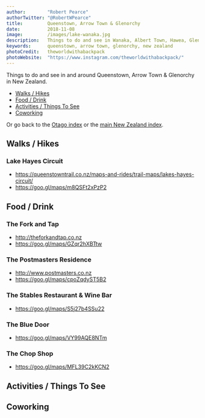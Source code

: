 ```yaml
---
author:        "Robert Pearce"
authorTwitter: "@RobertWPearce"
title:         Queenstown, Arrow Town & Glenorchy
date:          2018-11-08
image:         /images/lake-wanaka.jpg
description:   Things to do and see in Wanaka, Albert Town, Hawea, Glendhu Bay, Cardrona & Cromwell
keywords:      queenstown, arrow town, glenorchy, new zealand
photoCredit:   theworldwithabackpack
photoWebsite:  "https://www.instagram.com/theworldwithabackpack/"
---
```


Things to do and see in and around Queenstown, Arrow Town & Glenorchy in New
Zealand.

* [Walks / Hikes](#walks-hikes)
* [Food / Drink](#food-drink)
* [Activities / Things To See](#activities-things-to-see)
* [Coworking](#coworking)

Or go back to the [Otago index](/new-zealand/otago/index.html) or the
[main New Zealand index](/new-zealand/index.html).

## Walks / Hikes

### Lake Hayes Circuit
* https://queenstowntrail.co.nz/maps-and-rides/trail-maps/lakes-hayes-circuit/
* https://goo.gl/maps/m8QSFt2xPzP2

## Food / Drink

### The Fork and Tap
* http://theforkandtap.co.nz
* https://goo.gl/maps/GZqr2hXBTtw

### The Postmasters Residence
* http://www.postmasters.co.nz
* https://goo.gl/maps/cpoZqdyST5B2

### The Stables Restaurant & Wine Bar
* https://goo.gl/maps/S5j27b4SSu22

### The Blue Door
* https://goo.gl/maps/VY99AQE8NTm

### The Chop Shop
* https://goo.gl/maps/MFL39C2kKCN2

## Activities / Things To See

## Coworking
